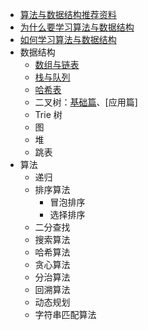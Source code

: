 
- [算法与数据结构推荐资料](./算法与数据结构推荐资料.md)
- [为什么要学习算法与数据结构](./1.%20为什么要学习算法与数据结构.md)
- [如何学习算法与数据结构](./2.%20如何学习算法与数据结构.md)
- 数据结构
  - [数组与链表](./3.%20数组与链表.md)
  - [栈与队列](./4.%20栈与队列.md)
  - [哈希表](./5.%20哈希表.md)
  - 二叉树：[基础篇](./6.%20二叉树基础篇.md)、[应用篇]
  - Trie 树
  - 图
  - 堆
  - 跳表
- 算法
  - 递归
  - 排序算法
    - 冒泡排序
    - 选择排序
  - 二分查找
  - 搜索算法
  - 哈希算法
  - 贪心算法
  - 分治算法
  - 回溯算法
  - 动态规划
  - 字符串匹配算法
